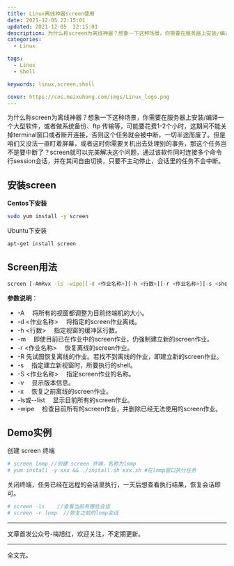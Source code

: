 ```yaml
---
title: Linux离线神器screen使用
date: 2021-12-05 22:15:01
updated: 2021-12-05  22:15:01
description: 为什么称screen为离线神器？想象一下这种场景，你需要在服务器上安装/编译一个大型软件，或者做系统备份、ftp 传输等，可能要花费1-2个小时，这期间不能关掉terminal窗口或者断开连接，否则这个任务就会被中断，一切半途而废了。但是咱们又没法一直盯着屏幕，或者这时你需要关机出去处理别的事务，那这个任务岂不是要中断了？screen就可以完美解决这个问题，通过该软件同时连接多个命令行session会话，并在其间自由切换，只要不主动停止，会话里的任务不会中断。这篇文章简单归纳总结screen。
categories: 
  - Linux

tags: 
  - Linux
  - Shell

keywords: linux,screen,shell

cover: https://cos.meixuhong.com/imgs/Linux_logo.png
---
```


为什么称screen为离线神器？想象一下这种场景，你需要在服务器上安装/编译一个大型软件，或者做系统备份、ftp 传输等，可能要花费1-2个小时，这期间不能关掉terminal窗口或者断开连接，否则这个任务就会被中断，一切半途而废了。但是咱们又没法一直盯着屏幕，或者这时你需要关机出去处理别的事务，那这个任务岂不是要中断了？screen就可以完美解决这个问题，通过该软件同时连接多个命令行session会话，并在其间自由切换，只要不主动停止，会话里的任务不会中断。

## 安装screen

**Centos下安装**

```bash
sudo yum install -y screen
```

Ubuntu下安装

```bash
apt-get install screen
```

## Screen用法

```bash
screen [-AmRvx -ls -wipe][-d <作业名称>][-h <行数>][-r <作业名称>][-s <shell>][-S <作业名称>]
```

**参数说明**：

- -A 　将所有的视窗都调整为目前终端机的大小。
- -d <作业名称> 　将指定的screen作业离线。
- -h <行数> 　指定视窗的缓冲区行数。
- -m 　即使目前已在作业中的screen作业，仍强制建立新的screen作业。
- -r <作业名称> 　恢复离线的screen作业。
- -R  先试图恢复离线的作业。若找不到离线的作业，即建立新的screen作业。
- -s<shell> 　指定建立新视窗时，所要执行的shell。
- -S <作业名称> 　指定screen作业的名称。
- -v 　显示版本信息。
- -x 　恢复之前离线的screen作业。
- -ls或--list 　显示目前所有的screen作业。
- -wipe 　检查目前所有的screen作业，并删除已经无法使用的screen作业。

## Demo实例

创建 screen 终端

```bash
# screen lnmp //创建 screen 终端，名称为lnmp
# yum install -y xxx && ./install.sh xxx.sh #在lnmp窗口执行任务
```

关闭终端，任务已经在远程的会话里执行，一天后想查看执行结果，恢复会话即可。
```bash
# screen -ls    //查看当前有哪些会话
# screen -r lnmp  //恢复之前的lnmp会话
```

-----

文章首发公众号-梅旭红，欢迎关注，不定期更新。

--------

全文完。
